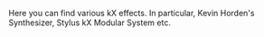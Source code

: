 Here you can find various kX effects. In particular, Kevin Horden's Synthesizer, Stylus kX Modular System etc.
